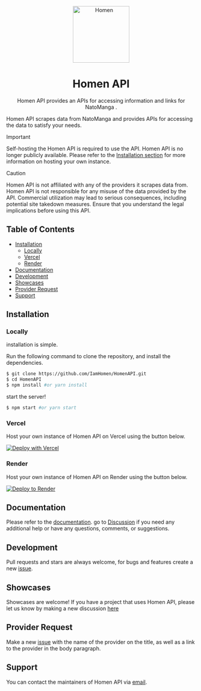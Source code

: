 <p align="center">
  <a href="https://docs-natomanga-api.vercel.app/" target="_blank">
    <img alt="Homen" src="https://natomangaapi.onrender.com/proxy-image?url=https://www.natomanga.com/images/logo-manganato.webp" width="150">
  </a>
</p>

<h1 align="center">
  Homen API
</h1>
<p align="center">
  Homen API provides an APIs for accessing information and links for NatoManga .
</p>

Homen API scrapes data from NatoManga and provides APIs for accessing the data to satisfy your needs.

> [!IMPORTANT]
> Self-hosting the Homen API is required to use the API. Homen API is no longer publicly available. Please refer to the [Installation section](#installation) for more information on hosting your own instance.

> [!CAUTION]
> Homen API is not affiliated with any of the providers it scrapes data from. Homen API is not responsible for any misuse of the data provided by the API. Commercial utilization may lead to serious consequences, including potential site takedown measures. Ensure that you understand the legal implications before using this API.

<h2> Table of Contents </h2>

- [Installation](#installation)
  - [Locally](#locally)
  - [Vercel](#vercel)
  - [Render](#render)
- [Documentation](#documentation)
- [Development](#development)
- [Showcases](#showcases)
- [Provider Request](#provider-request)
- [Support](#support)

## Installation
### Locally
installation is simple.

Run the following command to clone the repository, and install the dependencies.

```sh
$ git clone https://github.com/IamHomen/HomenAPI.git
$ cd HomenAPI
$ npm install #or yarn install
```

start the server!

```sh
$ npm start #or yarn start
```

### Vercel
Host your own instance of Homen API on Vercel using the button below.

[![Deploy with Vercel](https://vercel.com/button)](https://vercel.com/new/clone?repository-url=https://github.com/IamHomen/HomenAPI)

### Render
Host your own instance of Homen API on Render using the button below.

[![Deploy to Render](https://render.com/images/deploy-to-render-button.svg)](https://render.com/deploy?repo=https://github.com/IamHomen/HomenAPI)

## Documentation
Please refer to the [documentation](https://docs-natomanga-api.vercel.app/). go to [Discussion](https://github.com/IamHomen/HomenAPI/discussions) if you need any additional help or have any questions, comments, or suggestions.

## Development
Pull requests and stars are always welcome, for bugs and features create a new [issue](https://github.com/IamHomen/HomenAPI/issues).

## Showcases
Showcases are welcome! If you have a project that uses Homen API, please let us know by making a new discussion [here](https://github.com/IamHomen/HomenAPI/discussions/categories/show-and-tell)

## Provider Request
Make a new [issue](https://github.com/IamHomen/HomenAPI/issues/new?assignees=&labels=provider+request&template=provider-request.yml) with the name of the provider on the title, as well as a link to the provider in the body paragraph.

## Support
You can contact the maintainers of Homen API via [email](mailto:homen0.00001@gmail.com).
